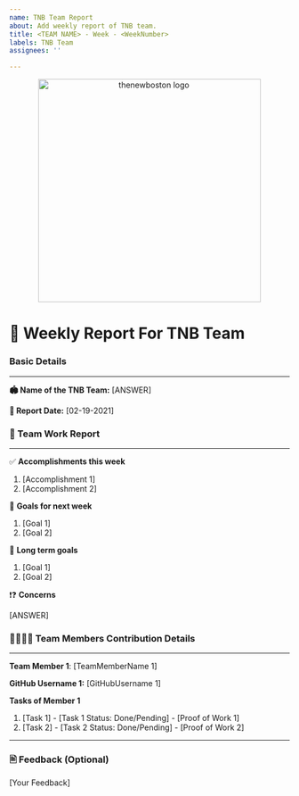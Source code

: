 ```yaml
---
name: TNB Team Report
about: Add weekly report of TNB team.
title: <TEAM NAME> - Week - <WeekNumber>
labels: TNB Team
assignees: ''

---
```

<p align="center">
  <img alt="thenewboston logo" src="https://github.com/thenewboston-developers/Project-Proposals/raw/master/svgs/thenewboston-primary.svg" width="400">
</p>

# 📝 Weekly Report For TNB Team


### Basic Details
___

**🏟️ Name of the TNB Team:** [ANSWER]
 
**📅 Report Date:** [02-19-2021]

 
### 📜 Team Work Report
___
✅ **Accomplishments this week** 
 
 1. [Accomplishment 1]
 2. [Accomplishment 2]
 <!-- Add Extra Information if Required -->
 
🚩 **Goals for next week**
 
 1. [Goal 1]
 2. [Goal 2]
 
🔭 **Long term goals** 
  
 1. [Goal 1]
 2. [Goal 2]
 
❗❓ **Concerns** 
  
[ANSWER]
 
 
### 👨‍💻👩‍💻 Team Members Contribution Details 
___
**Team Member 1**: [TeamMemberName 1]
 
**GitHub Username 1:** [GitHubUsername 1]
 
**Tasks of Member 1**
 
 1. [Task 1] - [Task 1 Status: Done/Pending] - [Proof of Work 1]
 2. [Task 2] - [Task 2 Status: Done/Pending] - [Proof of Work 2]

___
### 🖹 Feedback (Optional)

[Your Feedback]
